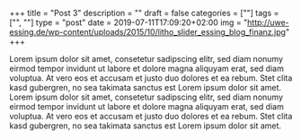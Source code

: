 +++
title = "Post 3"
description = ""
draft = false
categories = [""]
tags = ["", ""]
type = "post"
date = 2019-07-11T17:09:20+02:00
img = "http://uwe-essing.de/wp-content/uploads/2015/10/litho_slider_essing_blog_finanz.jpg"
+++

Lorem ipsum dolor sit amet, consetetur sadipscing elitr, sed diam nonumy eirmod tempor invidunt ut labore et dolore magna aliquyam erat, sed diam voluptua. At vero eos et accusam et justo duo dolores et ea rebum. Stet clita kasd gubergren, no sea takimata sanctus est Lorem ipsum dolor sit amet. Lorem ipsum dolor sit amet, consetetur sadipscing elitr, sed diam nonumy eirmod tempor invidunt ut labore et dolore magna aliquyam erat, sed diam voluptua. At vero eos et accusam et justo duo dolores et ea rebum. Stet clita kasd gubergren, no sea takimata sanctus est Lorem ipsum dolor sit amet.
